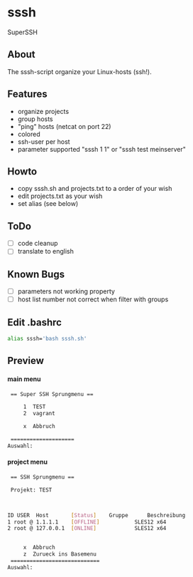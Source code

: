 # sssh
SuperSSH

## About
The sssh-script organize your Linux-hosts (ssh!).

## Features
 * organize projects
 * group hosts
 * "ping" hosts (netcat on port 22)
 * colored
 * ssh-user per host
 * parameter supported "sssh 1 1" or "sssh test meinserver"

## Howto
 * copy sssh.sh and projects.txt to a order of your wish
 * edit projects.txt as your wish
 * set alias (see below)

## ToDo
- [ ] code cleanup
- [ ] translate to english

## Known Bugs
- [ ] parameters not working property
- [ ] host list number not correct when filter with groups

## Edit .bashrc
```bash
alias sssh='bash sssh.sh'
```

## Preview
#### main menu
```bash
 == Super SSH Sprungmenu ==

     1	TEST
     2	vagrant

     x  Abbruch

 ====================
Auswahl: 
```

#### project menu
```bash
 == SSH Sprungmenu ==

 Projekt: TEST



ID USER	 Host		[Status]	Gruppe		Beschreibung  
1 root @ 1.1.1.1	[OFFLINE]			SLES12 x64
2 root @ 127.0.0.1	[ONLINE]			SLES12 x64


     x  Abbruch
     z  Zurueck ins Basemenu
 ============================
Auswahl: 
```

